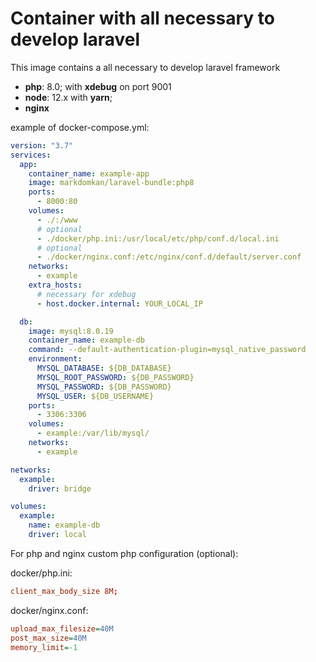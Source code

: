 # Container with all necessary to develop laravel

This image contains a all necessary to develop laravel framework

- **php**: 8.0; with **xdebug** on port 9001
- **node**: 12.x with **yarn**;
- **nginx**

example of docker-compose.yml:

```yml
version: "3.7"
services:
  app:
    container_name: example-app
    image: markdomkan/laravel-bundle:php8
    ports:
      - 8000:80
    volumes:
      - ./:/www
      # optional
      - ./docker/php.ini:/usr/local/etc/php/conf.d/local.ini
      # optional
      - ./docker/nginx.conf:/etc/nginx/conf.d/default/server.conf
    networks:
      - example
    extra_hosts:
      # necessary for xdebug
      - host.docker.internal: YOUR_LOCAL_IP

  db:
    image: mysql:8.0.19
    container_name: example-db
    command: --default-authentication-plugin=mysql_native_password
    environment:
      MYSQL_DATABASE: ${DB_DATABASE}
      MYSQL_ROOT_PASSWORD: ${DB_PASSWORD}
      MYSQL_PASSWORD: ${DB_PASSWORD}
      MYSQL_USER: ${DB_USERNAME}
    ports:
      - 3306:3306
    volumes:
      - example:/var/lib/mysql/
    networks:
      - example

networks:
  example:
    driver: bridge

volumes:
  example:
    name: example-db
    driver: local

```

For php and nginx custom php configuration (optional):

docker/php.ini:

```conf
client_max_body_size 8M;
```

docker/nginx.conf:

```ini
upload_max_filesize=40M
post_max_size=40M
memory_limit=-1
```
